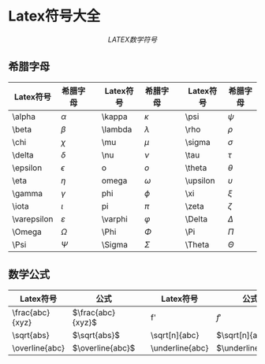# Latex符号大全

$$LATEX 数学符号$$

## 希腊字母

|Latex符号|希腊字母||Latex符号|希腊字母||Latex符号|希腊字母|
|--------|--------|-|---|-----------|-|---|-----------|
|\alpha|$\alpha$||\kappa|$\kappa$||\psi|$\psi$|
|\beta|$\beta$||\lambda|$\lambda$||\rho|$\rho$|
|\chi|$\chi$||\mu|$\mu$||\sigma|$\sigma$|
|\delta|$\delta$||\nu|$\nu$||\tau|$\tau$|
|\epsilon|$\epsilon$||o|$o$||\theta|$\theta$|
|\eta|$\eta$||omega|$\omega$||\upsilon|$\upsilon$|
|\gamma|$\gamma$||phi|$\phi$||\xi|$\xi$|
|\iota|$\iota$||pi|$\pi$||\zeta|$\zeta$|
|\varepsilon|$\varepsilon$||\varphi|$\varphi$||\Delta|$\Delta$|
|\Omega|$\Omega$||\Phi|$\Phi$||\Pi|$\Pi$|
|\Psi|$\Psi$||\Sigma|$\Sigma$||\Theta|$\Theta$|

## 数学公式

|Latex符号|公式||Latex符号|公式|
|--------|----|-|--------|----|
|\frac{abc}{xyz}|$\frac{abc}{xyz}$||f'|$f'$|
|\sqrt{abs}|$\sqrt{abs}$||\sqrt[n]{abc}|$\sqrt[n]{abc}$|
|\overline{abc}|$\overline{abc}$||\underline{abc}|$\underline{abc}$|
